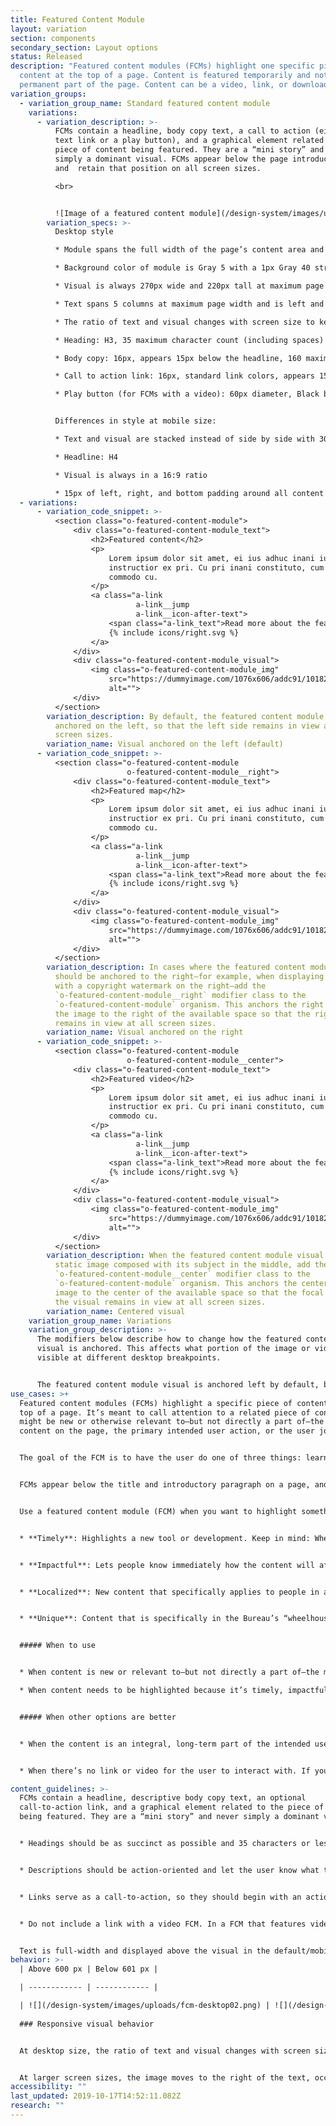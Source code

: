 ```yaml
---
title: Featured Content Module
layout: variation
section: components
secondary_section: Layout options
status: Released
description: "Featured content modules (FCMs) highlight one specific piece of
  content at the top of a page. Content is featured temporarily and not a
  permanent part of the page. Content can be a video, link, or download.\r"
variation_groups:
  - variation_group_name: Standard featured content module
    variations:
      - variation_description: >-
          FCMs contain a headline, body copy text, a call to action (either a
          text link or a play button), and a graphical element related to the
          piece of content being featured. They are a “mini story” and never
          simply a dominant visual. FCMs appear below the page introduction,
          and  retain that position on all screen sizes.  

          <br>


          ![Image of a featured content module](/design-system/images/uploads/fcm-desktop02.png)
        variation_specs: >-
          Desktop style

          * Module spans the full width of the page’s content area and is 220px tall at maximum page width. It appears 60px underneath the header/intro paragraph of the page.

          * Background color of module is Gray 5 with a 1px Gray 40 stroke.

          * Visual is always 270px wide and 220px tall at maximum page width.

          * Text spans 5 columns at maximum page width and is left and top aligned. There is 30px of padding around all sides of the text.

          * The ratio of text and visual changes with screen size to keep the full height of the image visible. As available width dips below the maximum page width, the text area shrinks in width while the visual maintains a fixed width of 270px. That means that the height and aspect ratio of the visual will change as the screen shrinks, and the image will be cropped between 16% and 29% from each side.

          * Heading: H3, 35 maximum character count (including spaces)

          * Body copy: 16px, appears 15px below the headline, 160 maximum character count (including spaces)

          * Call to action link: 16px, standard link colors, appears 15px below body copy, 35 maximum character count (including spaces)

          * Play button (for FCMs with a video): 60px diameter, Black background at 75% opacity that changes to Pacific on hover, White icon, 2px Gray 5 border, centered in the visual


          Differences in style at mobile size:

          * Text and visual are stacked instead of side by side with 30px space between text and top of visual

          * Headline: H4

          * Visual is always in a 16:9 ratio

          * 15px of left, right, and bottom padding around all content in the FCM
  - variations:
      - variation_code_snippet: >-
          <section class="o-featured-content-module">
              <div class="o-featured-content-module_text">
                  <h2>Featured content</h2>
                  <p>
                      Lorem ipsum dolor sit amet, ei ius adhuc inani iudico, labitur
                      instructior ex pri. Cu pri inani constituto, cum aeque noster
                      commodo cu.
                  </p>
                  <a class="a-link
                            a-link__jump
                            a-link__icon-after-text">
                      <span class="a-link_text">Read more about the feature</span>
                      {% include icons/right.svg %}
                  </a>
              </div>
              <div class="o-featured-content-module_visual">
                  <img class="o-featured-content-module_img"
                      src="https://dummyimage.com/1076x606/addc91/101820"
                      alt="">
              </div>
          </section>
        variation_description: By default, the featured content module visual is
          anchored on the left, so that the left side remains in view at all
          screen sizes.
        variation_name: Visual anchored on the left (default)
      - variation_code_snippet: >-
          <section class="o-featured-content-module
                          o-featured-content-module__right">
              <div class="o-featured-content-module_text">
                  <h2>Featured map</h2>
                  <p>
                      Lorem ipsum dolor sit amet, ei ius adhuc inani iudico, labitur
                      instructior ex pri. Cu pri inani constituto, cum aeque noster
                      commodo cu.
                  </p>
                  <a class="a-link
                            a-link__jump
                            a-link__icon-after-text">
                      <span class="a-link_text">Read more about the feature</span>
                      {% include icons/right.svg %}
                  </a>
              </div>
              <div class="o-featured-content-module_visual">
                  <img class="o-featured-content-module_img"
                      src="https://dummyimage.com/1076x606/addc91/101820"
                      alt="">
              </div>
          </section>
        variation_description: In cases where the featured content module’s visual
          should be anchored to the right—for example, when displaying a map
          with a copyright watermark on the right—add the
          `o-featured-content-module__right` modifier class to the
          `o-featured-content-module` organism. This anchors the right side of
          the image to the right of the available space so that the right side
          remains in view at all screen sizes.
        variation_name: Visual anchored on the right
      - variation_code_snippet: >-
          <section class="o-featured-content-module
                          o-featured-content-module__center">
              <div class="o-featured-content-module_text">
                  <h2>Featured video</h2>
                  <p>
                      Lorem ipsum dolor sit amet, ei ius adhuc inani iudico, labitur
                      instructior ex pri. Cu pri inani constituto, cum aeque noster
                      commodo cu.
                  </p>
                  <a class="a-link
                            a-link__jump
                            a-link__icon-after-text">
                      <span class="a-link_text">Read more about the feature</span>
                      {% include icons/right.svg %}
                  </a>
              </div>
              <div class="o-featured-content-module_visual">
                  <img class="o-featured-content-module_img"
                      src="https://dummyimage.com/1076x606/addc91/101820"
                      alt="">
              </div>
          </section>
        variation_description: When the featured content module visual is a video, or a
          static image composed with its subject in the middle, add the
          `o-featured-content-module__center` modifier class to the
          `o-featured-content-module` organism. This anchors the center of the
          image to the center of the available space so that the focal point of
          the visual remains in view at all screen sizes.
        variation_name: Centered visual
    variation_group_name: Variations
    variation_group_description: >-
      The modifiers below describe how to change how the featured content module
      visual is anchored. This affects what portion of the image or video is
      visible at different desktop breakpoints.


      The featured content module visual is anchored left by default, but there are cases in which right or center anchoring is preferred. For example, video should typically be centered. 
use_cases: >+
  Featured content modules (FCMs) highlight a specific piece of content at the
  top of a page. It’s meant to call attention to a related piece of content that
  might be new or otherwise relevant to—but not directly a part of—the main
  content on the page, the primary intended user action, or the user journey.


  The goal of the FCM is to have the user do one of three things: learn something (usually by navigating to other content), watch something, or download something (a printable tool or resource). Because this content is being featured temporarily, and not meant to be permanent, it shouldn’t be seen as integral to the page, meaning the content could be changed or removed from the page without taking away vital information the user needs or interrupting the user journey. Therefore, this module is not intended to support the site IA as the primary, permanent location for content.


  FCMs appear below the title and introductory paragraph on a page, and retain that position on all screen sizes. FCMs can appear on any page type, though they are best suited for pages third level and below in the site map. They are designed to accommodate pages with either a left-hand navigation or right-hand sidebar. 


  Use a featured content module (FCM) when you want to highlight something that’s:


  * **Timely**: Highlights a new tool or development. Keep in mind: When you remove dated content from a FCM, make sure you're not getting rid of the only way users can navigate to it. Make sure to plan a permanent home for the content.


  * **Impactful**: Lets people know immediately how the content will affect them, how they can use it, and how it might enhance their understanding of—or experience with—the primary page content.


  * **Localized**: New content that specifically applies to people in a specific geographic area; it may be important for that audience to see their specific content first, and when it’s removed from the page it won’t disrupt the usual user flow.


  * **Unique**: Content that is specifically in the Bureau’s “wheelhouse” because of our position as an approachable, trusted, unbiased authority.


  ##### When to use


  * When content is new or relevant to—but not directly a part of—the main content on the page

  * When content needs to be highlighted because it’s timely, impactful, or unique to the Bureau


  ##### When other options are better


  * When the content is an integral, long-term part of the intended user journey, then it should have a more permanent home on the page.


  * When there’s no link or video for the user to interact with. If you just want to visually differentiate your content from its surroundings, consider using a well or inline text instead.

content_guidelines: >-
  FCMs contain a headline, descriptive body copy text, an optional
  call-to-action link, and a graphical element related to the piece of content
  being featured. They are a “mini story” and never simply a dominant visual.


  * Headings should be as succinct as possible and 35 characters or less (including spaces).


  * Descriptions should be action-oriented and let the user know what they will get out of the featured content and how it's related to the main page content, not just what it is. Descriptions should be 160 characters or less (including spaces).


  * Links serve as a call-to-action, so they should begin with an action verb like “explore,” “read,” “learn,” or “discover.” When using an action verb, be specific and tie the action back to the content and what the user will get from it. As a best practice, only include up to one link in a FCM. Link text should be 35 characters or less (including spaces).


  * Do not include a link with a video FCM. In a FCM that features video, the desired action is for the user to play the video, so the play button serves as a visual call-to-action. This makes it especially important for the description in the FCM to be action-oriented. Encourage users to take the action of watching the video, and relate directly back to the video content and what they’ll get out of it.


  Text is full-width and displayed above the visual in the default/mobile view. When creating a static image for the visual, it should be 1076px × 606px (a 16:9 aspect ratio), which is 2x the rendered width at the maximum size at which the visual will be seen (on a 600px wide display).
behavior: >-
  | Above 600 px | Below 601 px |

  | ------------ | ------------ |

  | ![](/design-system/images/uploads/fcm-desktop02.png) | ![](/design-system/images/uploads/fcm-mobile02.png) |
   
  ### Responsive visual behavior


  At desktop size, the ratio of text and visual changes with screen size to keep the full height of the image visible. As available width dips below the maximum page width, the text area shrinks in width while the visual maintains a fixed width of 270px. That means that the height and aspect ratio of the visual will change as the screen shrinks, and the image will be cropped between 16% and 29% from each side.


  At larger screen sizes, the image moves to the right of the text, occupying a fixed width of 270px (equal to 3 of 12 columns at max page width). By default, the left edge of the image is anchored to the left side of the visual’s 270px-wide area, and the right side is cropped off. The aspect ratio of the visual area increases as screen size increases, resulting in slightly different image cropping at different screen sizes, but the left edge of the image remains anchored in view. The full height of the image is always in view; the top and bottom are never cropped. See below for modifiers that change the image’s horizontal anchoring.
accessibility: ""
last_updated: 2019-10-17T14:52:11.082Z
research: ""
---
```


